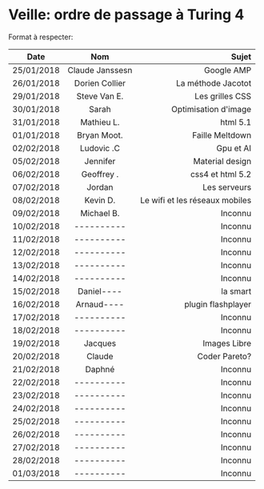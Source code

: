 ﻿# Veille: ordre de passage à Turing 4

Format à respecter:   

| Date          | Nom              | Sujet              |
| ------------- |:----------------:| ------------------:|
| 25/01/2018    | Claude Janssesn  | Google AMP         |
| 26/01/2018    | Dorien Collier   | La méthode Jacotot |
| 29/01/2018    | Steve Van E.     | Les grilles CSS    |
| 30/01/2018    | Sarah            | Optimisation d'image |
| 31/01/2018    | Mathieu L.       | html 5.1           |
| 01/01/2018    | Bryan Moot.      | Faille Meltdown    |
| 02/02/2018    | Ludovic .C       | Gpu et AI          |
| 05/02/2018    | Jennifer         | Material design    |
| 06/02/2018    | Geoffrey  .      | css4 et html 5.2   |
| 07/02/2018    | Jordan           | Les serveurs       |
| 08/02/2018    | Kevin D.         | Le wifi et les réseaux mobiles |
| 09/02/2018    | Michael B.       | Inconnu            |
| 10/02/2018    | ----------       | Inconnu            |
| 11/02/2018    | ----------       | Inconnu            |
| 12/02/2018    | ----------       | Inconnu            |
| 13/02/2018    | ----------       | Inconnu            |
| 14/02/2018    | ----------       | Inconnu            |
| 15/02/2018    | Daniel----       | la smart           |
| 16/02/2018    | Arnaud----       | plugin flashplayer            |
| 17/02/2018    | ----------       | Inconnu            |
| 18/02/2018    | ----------       | Inconnu            |
| 19/02/2018    | Jacques          | Images Libre       |
| 20/02/2018    | Claude           | Coder Pareto?      |
| 21/02/2018    | Daphné           | Inconnu            |
| 22/02/2018    | ----------       | Inconnu            |
| 23/02/2018    | ----------       | Inconnu            |
| 24/02/2018    | ----------       | Inconnu            |
| 25/02/2018    | ----------       | Inconnu            |
| 26/02/2018    | ----------       | Inconnu            |
| 27/02/2018    | ----------       | Inconnu            |
| 28/02/2018    | ----------       | Inconnu            |
| 01/03/2018    | ----------       | Inconnu            |



